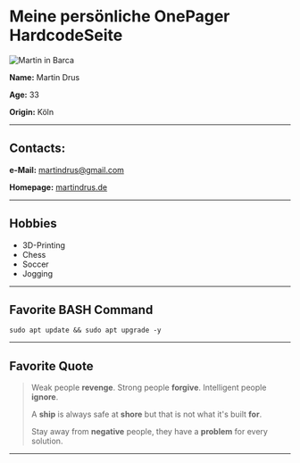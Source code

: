 # Meine persönliche OnePager HardcodeSeite #

![Martin in Barca](img/Image.png)

**Name:** Martin Drus

**Age:** 33

**Origin:** Köln

---

## Contacts:

**e-Mail:** martindrus@gmail.com

**Homepage:** [martindrus.de](https://www.martindrus.tv)


---

## Hobbies

+ 3D-Printing
+ Chess
+ Soccer
+ Jogging

---

## Favorite BASH Command ##

```
sudo apt update && sudo apt upgrade -y
```


---

## Favorite Quote ##

> Weak people **revenge**. Strong people **forgive**. Intelligent people **ignore**.
> 
> A **ship** is always safe at **shore** but that is not what it's built **for**.
>
> Stay away from **negative** people, they have a **problem** for every solution.

---
